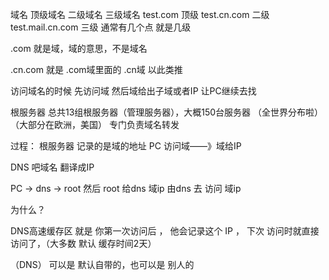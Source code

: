 

域名
顶级域名 二级域名 三级域名
test.com 顶级
test.cn.com 二级
test.mail.cn.com 三级
通常有几个点 就是几级

.com 就是域，域的意思，不是域名

.cn.com 就是 .com域里面的 .cn域
以此类推

访问域名的时候
先访问域 然后域给出子域或者IP 让PC继续去找

根服务器
总共13组根服务器（管理服务器），大概150台服务器 （全世界分布啦）（大部分在欧洲，美国）
专门负责域名转发

过程：
根服务器 记录的是域的地址
PC 访问域——》域给IP

DNS 吧域名 翻译成IP

PC -> dns -> root 
然后 root 给dns 域ip
由dns 去 访问 域ip

为什么？

DNS高速缓存区
就是 你第一次访问后 ， 他会记录这个 IP ， 下次 访问时就直接 访问了，（大多数 默认 缓存时间2天） 

（DNS） 可以是 默认自带的，也可以是 别人的




